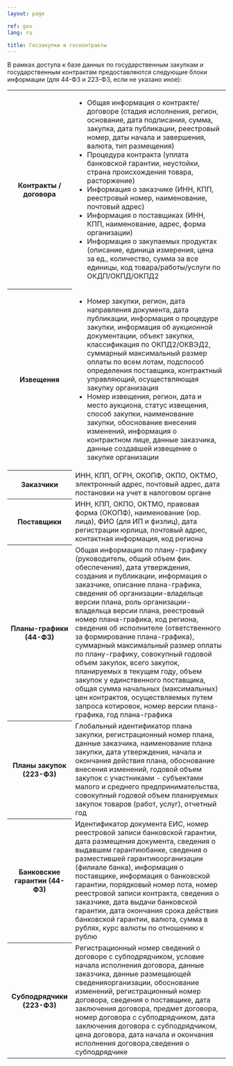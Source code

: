 ```yaml
---
layout: page

ref: gov
lang: ru

title: Госзакупки и госконтракты
---
```


<p>В рамках доступа к базе данных по государственным закупкам и государственным контрактам предоставляются следующие блоки информации (для 44-ФЗ и 223-ФЗ, если не указано иное):</p>

<table class="table">
<!--   <thead>
    <tr>
      <th>#</th>
      <th>First Name</th>
      <th>Last Name</th>
      <th>Username</th>
    </tr>
  </thead> -->
  <tbody>
    <tr>
      <th scope="row">Контракты / договора</th>
      <td>
        <ul>
          <li>Общая информация о контракте/договоре (стадия исполнения, регион, основание, дата подписания, сумма, закупка, дата публикации, реестровый номер, даты начала и завершения, валюта, тип размещения)</li>
          <li>Процедура контракта (уплата банковской гарантии, неустойки, страна происхождения товара, расторжение)</li>
          <li>Информация о заказчике (ИНН, КПП, реестровый номер, наименование, почтовый адрес)</li>
          <li>Информация о поставщиках (ИНН, КПП, наименование, адрес, форма организации)</li>
          <li>Информация о закупаемых продуктах (описание, единица измерения, цена за ед., количество, сумма за все единицы, код товара/работы/услуги по ОКДП/ОКПД/ОКПД2</li>
        </ul>
      </td>
    </tr>
    <tr>
      <th scope="row">Извещения</th>
      <td>
        <ul>
          <li>Номер закупки, регион, дата направления документа, дата публикации, информация о процедуре закупки, информация об аукционной документации, объект закупки, классификация по ОКПД2/ОКВЭД2, суммарный максимальный размер оплаты по всем лотам, подспособ определения поставщика, контрактный управляющий, осуществляющая закупку организация</li>
          <li>Номер извещения, регион, дата и место аукциона, статус извещения, способ закупки, наименование закупки, обоснование внесения изменений, информация о контрактном лице, данные заказчика, данные создавшей извещение о закупке организации</li>
        </ul>
      </td>
    </tr>
    <tr>
      <th scope="row">Заказчики</th>
      <td>ИНН, КПП, ОГРН, ОКОПФ, ОКПО, ОКТМО, электронный адрес, почтовый адрес, дата постановки на учет в налоговом органе</td>
    </tr>
    <tr>
      <th scope="row">Поставщики</th>
      <td>ИНН, КПП, ОКПО, ОКТМО, правовая форма (ОКОПФ), наименование (юр. лица), ФИО (для ИП и физлиц), дата регистрации юрлица, почтовый адрес, контактная информация, код региона</td>
    </tr>
    <tr>
      <th scope="row">Планы-графики (44-ФЗ)</th>
      <td>Общая информация по плану-графику (руководитель, общий объем фин. обеспечения), дата утверждения, создания и публикации, информация о заказчике, описание плана-графика, сведения об организации-владельце версии плана, роль организации-владельца версии плана, реестровый номер плана-графика, код региона, сведения об исполнителе (ответственного за формирование плана-графика), суммарный максимальный размер оплаты по плану-графику, совокупный годовой объем закупок, всего закупок, планируемых в текущем году, объем закупок у единственного поставщика, общая сумма начальных (максимальных) цен контрактов, осуществляемых путем запроса котировок, номер версии плана-графика, год плана-графика</td>
    </tr>
    <tr>
      <th scope="row">Планы закупок (223-ФЗ)</th>
      <td>Глобальный идентификатор плана закупки, регистрационный номер плана, данные заказчика, наименование плана закупки, дата утверждения, начала и окончания действия плана, обоснование внесения изменений, годовой объем закупок с участниками - субъектами малого и среднего предпринимательства, совокупный годовой объем планируемых закупок товаров (работ, услуг), отчетный год</td>
    </tr>
    <tr>
      <th scope="row">Банковские гарантии (44-ФЗ)</th>
      <td>Идентификатор документа ЕИС, номер реестровой записи банковской гарантии, дата размещения документа, сведения о выдавшем гарантиюбанке, сведения о разместившей гарантиюорганизации (филиале банка), информация о поставщике, информация о банковской гарантии, порядковый номер лота, номер реестровой записи контракта, сведения о заказчике, дата выдачи банковской гарантии, дата окончания срока действия банковской гарантии, валюта, сумма в рублях, курс валюты по отношению к рублю</td>
    </tr>
    <tr>
      <th scope="row">Субподрядчики (223-ФЗ)</th>
      <td>Регистрационный номер сведений о договоре с субподрядчиком, условие начала исполнения договора, данные заказчика, данные размещающей сведенияорганизации, обоснование изменений, регистрационный номер договора, сведения о поставщике, дата заключения договора, предмет договора, номер договора с субподрядчиком, дата заключения договора с субподрядчиком, цена договора, дата начала и окончания исполнения договора,сведения о субподрядчике</td>
    </tr>
  </tbody>
</table>